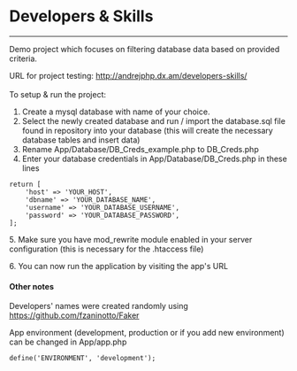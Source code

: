 # Developers & Skills
<hr/>
Demo project which focuses on filtering database data based on provided criteria.

URL for project testing: http://andrejphp.dx.am/developers-skills/
<br /><br />
To setup & run the project:

1) Create a mysql database with name of your choice.
2) Select the newly created database and run / import the database.sql file found in repository into your database (this will create the necessary database tables and insert data)
3) Rename App/Database/DB_Creds_example.php to DB_Creds.php
4) Enter your database credentials in App/Database/DB_Creds.php in these lines
```
return [
    'host' => 'YOUR_HOST',
    'dbname' => 'YOUR_DATABASE_NAME',
    'username' => 'YOUR_DATABASE_USERNAME',
    'password' => 'YOUR_DATABASE_PASSWORD',
];
```
5.&nbsp;Make sure you have mod_rewrite module enabled in your server configuration (this is necessary for the .htaccess file)

6.&nbsp;You can now run the application by visiting the app's URL

#### Other notes
Developers' names were created randomly using https://github.com/fzaninotto/Faker

App environment (development, production or if you add new environment) can be changed in App/app.php
```
define('ENVIRONMENT', 'development');
```